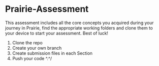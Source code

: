 # Prairie-Assessment

This assessment includes all the core concepts you acquired during your journey in Prairie, find the appropriate working folders and clone them to your device to start your assessment. Best of luck!

1. Clone the repo
2. Create your own branch
3. Create submission files in each Section
4. Push your code
   ^.^/
